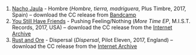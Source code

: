 1. [Nacho Jaula](https://musicbrainz.org/artist/d8494b34-515d-4fc8-95d8-8cd5a3b5ec3d) - Hombre (_Hombre, tierra, madriguera_, Plus Timbre, 2017, Spain) – download the CC release from [Bandcamp](https://plustimbre.bandcamp.com/album/hombre-tierra-madriguera)
1. [You Still Have Friends](https://musicbrainz.org/artist/0729197d-f6da-4e95-8cd3-b7108504cf98) - Pushing Feeling/Nothing (_More Time EP_, M.I.S.T. Records, 2017, USA) – download the CC release from the [Internet Archive](https://archive.org/details/mist214ND2017)
1. [Rust and Ore](https://musicbrainz.org/artist/1cfcf54a-dda2-4b49-a599-dc83cc7667aa) - Dispersal (_Dispersal_, Pilot Eleven, 2017, England) – download the CC release from the [Internet Archive](https://archive.org/details/PILOTELEVEN_011)
